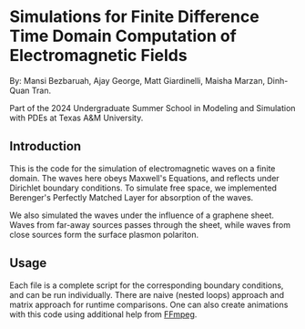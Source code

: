 # Simulations for Finite Difference Time Domain Computation of Electromagnetic Fields

By: Mansi Bezbaruah, Ajay George, Matt Giardinelli, Maisha Marzan, Dinh-Quan Tran.

Part of the 2024 Undergraduate Summer School in Modeling and Simulation with PDEs at Texas A&M University.

## Introduction

This is the code for the simulation of electromagnetic waves on a finite domain. The waves here obeys Maxwell's Equations, and reflects under Dirichlet boundary conditions. To simulate free space, we implemented Berenger's Perfectly Matched Layer for absorption of the waves.

We also simulated the waves under the influence of a graphene sheet. Waves from far-away sources passes through the sheet, while waves from close sources form the surface plasmon polariton.

## Usage

Each file is a complete script for the corresponding boundary conditions, and can be run individually. There are naive (nested loops) approach and matrix approach for runtime comparisons. One can also create animations with this code using additional help from [FFmpeg](https://ffmpeg.org/).
